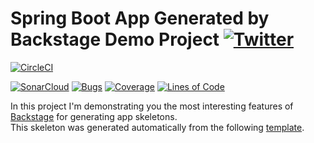 # Spring Boot App Generated by Backstage Demo Project [![Twitter](https://img.shields.io/twitter/follow/piotr_minkowski.svg?style=social&logo=twitter&label=Follow%20Me)](https://twitter.com/piotr_minkowski)

[![CircleCI](https://circleci.com/gh/piomin/sample-spring-boot-app-backstage.svg?style=svg)](https://circleci.com/gh/piomin/sample-spring-boot-app-backstage)

[![SonarCloud](https://sonarcloud.io/images/project_badges/sonarcloud-black.svg)](https://sonarcloud.io/dashboard?id=piomin_sample-spring-boot-app-backstage)
[![Bugs](https://sonarcloud.io/api/project_badges/measure?project=piomin_sample-spring-boot-app-backstage&metric=bugs)](https://sonarcloud.io/dashboard?id=piomin_sample-spring-boot-app-backstage)
[![Coverage](https://sonarcloud.io/api/project_badges/measure?project=piomin_sample-spring-boot-app-backstage&metric=coverage)](https://sonarcloud.io/dashboard?id=piomin_sample-spring-boot-app-backstage)
[![Lines of Code](https://sonarcloud.io/api/project_badges/measure?project=piomin_sample-spring-boot-app-backstage&metric=ncloc)](https://sonarcloud.io/dashboard?id=piomin_sample-spring-boot-app-backstage)

In this project I'm demonstrating you the most interesting features of [Backstage](https://backstage.io/) for generating app skeletons. \
This skeleton was generated automatically from the following [template](https://github.com/piomin/backstage-templates/blob/master/templates/spring-boot-basic/template.yaml).